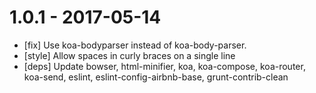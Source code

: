 # 1.0.1 - 2017-05-14

* [fix] Use koa-bodyparser instead of koa-body-parser.
* [style] Allow spaces in curly braces on a single line
* [deps] Update bowser, html-minifier, koa, koa-compose, koa-router, koa-send, eslint, eslint-config-airbnb-base, grunt-contrib-clean
